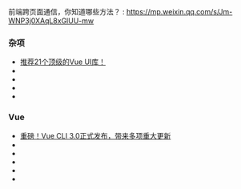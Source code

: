 
前端跨页面通信，你知道哪些方法？ : https://mp.weixin.qq.com/s/Jm-WNP3j0XAqL8xGlUU-mw





### 杂项
* [推荐21个顶级的Vue UI库！](https://mp.weixin.qq.com/s/kYZxwd4EvEaRcs3vJtxMyQ)  
* []()  
* []()  
* []()  
* []()  

### Vue
* [重磅！Vue CLI 3.0正式发布，带来多项重大更新](https://mp.weixin.qq.com/s/hfr2Q3FXZFIdqM_r8HrLwQ)  
* []()  
* []()  
* []()  
* []()  
* []()  